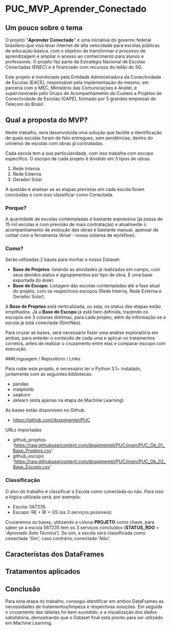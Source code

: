 # **PUC_MVP_Aprender_Conectado**

## Um pouco sobre o tema

O projeto "**Aprender Conectado**" é uma iniciativa do governo federal brasileiro que visa levar internet de alta velocidade para escolas públicas de educação básica, com o objetivo de transformar o processo de aprendizagem e ampliar o acesso ao conhecimento para alunos e professores. O projeto faz parte da Estratégia Nacional de Escolas Conectadas (ENEC) e é financiado com recursos do leilão do 5G.

Este projeto é monitorado pela Entidade Administradora da Conectividade de Escolas (EACE), responsável pela implementação do mesmo, em parceria com o MEC, Ministério das Comunicações e Anatel, e supervisionado pelo Grupo de Acompanhamento do Custeio a Projetos de Conectividade de Escolas (GAPE), formado por 5 grandes empresas de Telecom do Brasil.

## Qual a proposta do MVP?

Neste trabalho, será desenvolvida uma solução que facilite a identificação de quais escolas foram de fato entregues, sem pendências, dentro do universo de escolas com obras já contratadas.

Cada escola tem a sua particularidade, com isso trabalha com escopo específico. O escopo de cada projeto é dividido em 3 tipos de obras:<br>
1) Rede Interna<br>
2) Rede Externa<br>
3) Gerador Solar

A questão é analisar se as etapas previstas em cada escola foram concluídas e com isso classificar como Conectada.

### Porque?

A quantidade de escolas contempladas é bastante expressiva (já passa de 15 mil escolas e com previsão de mais contratação) e atualmente o acompanhamento de evolução das obras é bastante manual, apensar de contar com a ferramenta (Aniel - nosso sistema de workflow).

### Como?

Serão utilizadas 2 bases para montar o nosso Dataset:
- **Base de Projetos**: listando as atividades já realizadas em campo, com seus devidos status e agrupamentos por tipo de obra. É uma base exportada do Aniel.
- **Base de Escopo**: Listagem das escolas contempladas até a fase atual do projeto, com os respectivos escopos (Rede Interna, Rede Externa e Gerador Solar).

A **Base de Projetos** está verticalizada, ou seja, os status das etapas estão empilhados. Já a **Base de Escopo** já está bem definida, trazendo os escopos em 3 colunas distintas, para cada projeto, além da informação se a escola já está conectada (Sim/Não).

Para cruzar as bases, será necessário fazer uma análise exploratória em ambas, para enteder o conteúdo de cada uma e aplicar os tratamentos corretos, antes de realizar o cruzamento entre elas e comparar escopo com execução.

###Linguagem / Repositório / Links

Para rodar este projeto, é necessário ter o Python 3.1+ instalado, juntamente com as seguintes bibliotecas:
- pandas
- matplotlib
- seaborn
- sklearn (esta apenas na etapa de Machine Learning)

As bases estão disponíveis no Github.<br>
- https://github.com/dxspimentel/PUC

URLs importadas<br>
- github_projetos<br>
'https://raw.githubusercontent.com/dxspimentel/PUC/main/PUC_Db_01_Base_Projetos.csv'
- github_escopo<br>
'https://raw.githubusercontent.com/dxspimentel/PUC/main/PUC_Db_02_Base_Escopo.csv'

### Classificação

O alvo do trabalho é classificar a Escola como conectada ou não. Para isso a lógica utilizada será, por exemplo:

- Escola: 567235
- Escopo: RE + RI + GS (os 3 serviços possíveis)

Cruzaremos as bases, utilizando a coluna **PROJETO** como chave, para saber se a escola 567235 tem os 3 serviços concluídos (**STATUS_RDO** = '*Aprovado Sala Técnica*'). Se sim, a escola será classificada como conectada '*Sim*', caso contrário, conectada '*Não*'.

## Característas dos DataFrames

## Tratamentos aplicados

## Conclusão

Para esta etapa do trabalho, consegui identificar em ambos DataFrames as necessidades de tratamentos/limpeza e respectivas soluções. Em seguida o cruzamento das tabelas foi bem sucedido, e a visualização dos dados satisfatória, demostrando que o Dataset final está pronto para ser utilizado em Machine Learning.
